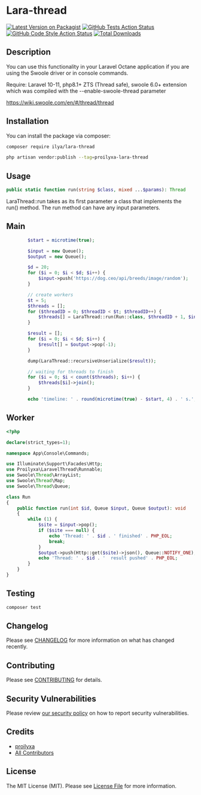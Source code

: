 # Lara-thread

[![Latest Version on Packagist](https://img.shields.io/packagist/v/proilyxa/lara-thread.svg?style=flat-square)](https://packagist.org/packages/proilyxa/lara-thread)
[![GitHub Tests Action Status](https://img.shields.io/github/actions/workflow/status/proilyxa/lara-thread/run-tests.yml?branch=main&label=tests&style=flat-square)](https://github.com/proilyxa/lara-thread/actions?query=workflow%3Arun-tests+branch%3Amain)
[![GitHub Code Style Action Status](https://img.shields.io/github/actions/workflow/status/prolyxa/lara-thread/fix-php-code-style-issues.yml?branch=main&label=code%20style&style=flat-square)](https://github.com/ilya/lara-thread/actions?query=workflow%3A"Fix+PHP+code+style+issues"+branch%3Amain)
[![Total Downloads](https://img.shields.io/packagist/dt/proilyxa/lara-thread.svg?style=flat-square)](https://packagist.org/packages/proilyxa/lara-thread)


## Description
You can use this functionality in your Laravel Octane application if you are using the Swoole driver or in console commands.

Require: Laravel 10-11, php8.1+ ZTS (Thread safe), swoole 6.0+ extension which was compiled with the --enable-swoole-thread parameter

https://wiki.swoole.com/en/#/thread/thread

## Installation
You can install the package via composer:
```bash
composer require ilya/lara-thread
```

```bash
php artisan vendor:publish --tag=proilyxa-lara-thread
```

## Usage

```php
public static function run(string $class, mixed ...$params): Thread
 ```
LaraThread::run takes as its first parameter a class that implements the run() method. The run method can have any input parameters.

## Main

```php
        $start = microtime(true);

        $input = new Queue();
        $output = new Queue();

        $d = 20;
        for ($i = 0; $i < $d; $i++) {
            $input->push('https://dog.ceo/api/breeds/image/random');
        }

        // create workers
        $t = 5;
        $threads = [];
        for ($threadID = 0; $threadID < $t; $threadID++) {
            $threads[] = LaraThread::run(Run::class, $threadID + 1, $input, $output);
        }

        $result = [];
        for ($i = 0; $i < $d; $i++) {
            $result[] = $output->pop(-1);
        }

        dump(LaraThread::recursiveUnserialize($result));

        // waiting for threads to finish
        for ($i = 0; $i < count($threads); $i++) {
            $threads[$i]->join();
        }

        echo 'timeline: ' . round(microtime(true) - $start, 4) . ' s.';
```

## Worker
```php
<?php

declare(strict_types=1);

namespace App\Console\Commands;

use Illuminate\Support\Facades\Http;
use Proilyxa\LaravelThread\Runnable;
use Swoole\Thread\ArrayList;
use Swoole\Thread\Map;
use Swoole\Thread\Queue;

class Run
{
    public function run(int $id, Queue $input, Queue $output): void
    {
        while (1) {
            $site = $input->pop();
            if ($site === null) {
                echo 'Thread: ' . $id . ' finished' . PHP_EOL;
                break;
            }
            $output->push(Http::get($site)->json(), Queue::NOTIFY_ONE);
            echo 'Thread: ' . $id . '  result pushed' . PHP_EOL;
        }
    }
}

```

## Testing

```bash
composer test
```

## Changelog

Please see [CHANGELOG](CHANGELOG.md) for more information on what has changed recently.

## Contributing

Please see [CONTRIBUTING](CONTRIBUTING.md) for details.

## Security Vulnerabilities

Please review [our security policy](../../security/policy) on how to report security vulnerabilities.

## Credits

- [proilyxa](https://github.com/proilyxa)
- [All Contributors](../../contributors)

## License

The MIT License (MIT). Please see [License File](LICENSE.md) for more information.
